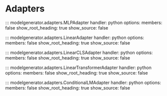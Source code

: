 # Adapters

::: modelgenerator.adapters.MLPAdapter
    handler: python
    options:
      members: false
      show_root_heading: true
      show_source: false

::: modelgenerator.adapters.LinearAdapter
    handler: python
    options:
      members: false
      show_root_heading: true
      show_source: false

::: modelgenerator.adapters.LinearCLSAdapter
    handler: python
    options:
      members: false
      show_root_heading: true
      show_source: false

::: modelgenerator.adapters.LinearTransformerAdapter
    handler: python
    options:
      members: false
      show_root_heading: true
      show_source: false

::: modelgenerator.adapters.ConditionalLMAdapter
    handler: python
    options:
      members: false
      show_root_heading: true
      show_source: false